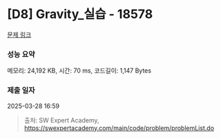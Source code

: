# [D8] Gravity_실습 - 18578 

[문제 링크](https://swexpertacademy.com/main/code/problem/problemDetail.do?contestProbId=AYodeWvqwdIDFARi) 

### 성능 요약

메모리: 24,192 KB, 시간: 70 ms, 코드길이: 1,147 Bytes

### 제출 일자

2025-03-28 16:59



> 출처: SW Expert Academy, https://swexpertacademy.com/main/code/problem/problemList.do